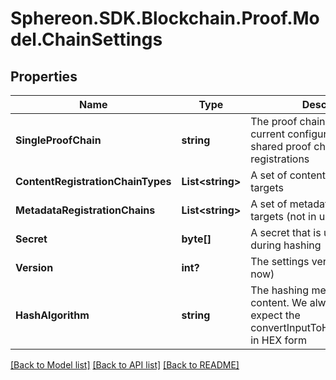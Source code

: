 # Sphereon.SDK.Blockchain.Proof.Model.ChainSettings
## Properties

Name | Type | Description | Notes
------------ | ------------- | ------------- | -------------
**SingleProofChain** | **string** | The proof chain id linked to the current configuration. This is a shared proof chain for all registrations | [optional] 
**ContentRegistrationChainTypes** | **List&lt;string&gt;** | A set of content registration targets | [optional] 
**MetadataRegistrationChains** | **List&lt;string&gt;** | A set of metadata registration targets (not in use currently) | [optional] 
**Secret** | **byte[]** | A secret that is used as a seed during hashing | 
**Version** | **int?** | The settings version (only 1 for now) | 
**HashAlgorithm** | **string** | The hashing method used for the content. We always return and expect the convertInputToHashWhenNeeded in HEX form | [optional] 

[[Back to Model list]](../README.md#documentation-for-models) [[Back to API list]](../README.md#documentation-for-api-endpoints) [[Back to README]](../README.md)

